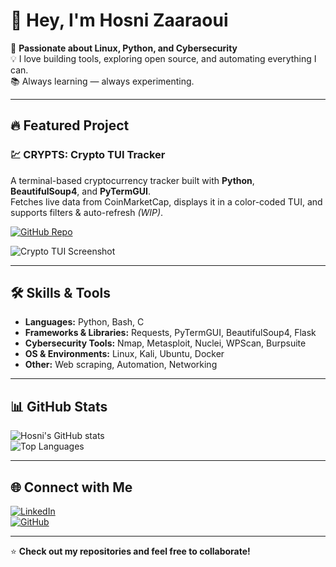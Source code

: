 # 👋 Hey, I'm Hosni Zaaraoui

🚀 **Passionate about Linux, Python, and Cybersecurity**  
💡 I love building tools, exploring open source, and automating everything I can.  
📚 Always learning — always experimenting.

---

## 🔥 Featured Project

### 💹 CRYPTS: Crypto TUI Tracker
A terminal-based cryptocurrency tracker built with **Python**, **BeautifulSoup4**, and **PyTermGUI**.  
Fetches live data from CoinMarketCap, displays it in a color-coded TUI, and supports filters & auto-refresh *(WIP)*.

[![GitHub Repo](https://img.shields.io/badge/🔗%20View%20on%20GitHub-blue)](https://github.com/hosnizaaraoui/CRYPTS)

![Crypto TUI Screenshot](screen1.png)

---

## 🛠 Skills & Tools
- **Languages:** Python, Bash, C
- **Frameworks & Libraries:** Requests, PyTermGUI, BeautifulSoup4, Flask
- **Cybersecurity Tools:** Nmap, Metasploit, Nuclei, WPScan, Burpsuite
- **OS & Environments:** Linux, Kali, Ubuntu, Docker
- **Other:** Web scraping, Automation, Networking

---

## 📊 GitHub Stats
![Hosni's GitHub stats](https://github-readme-stats.vercel.app/api?username=hosnizaaraoui&show_icons=true&theme=radical)  
![Top Languages](https://github-readme-stats.vercel.app/api/top-langs/?username=hosnizaaraoui&layout=compact&theme=radical)

---

## 🌐 Connect with Me
[![LinkedIn](https://img.shields.io/badge/LinkedIn-blue?logo=linkedin&logoColor=white)](https://www.linkedin.com/in/hosni-zaaraoui/)  
[![GitHub](https://img.shields.io/badge/GitHub-black?logo=github&logoColor=white)](https://github.com/hosnizaaraoui)  

---

⭐ **Check out my repositories and feel free to collaborate!**
